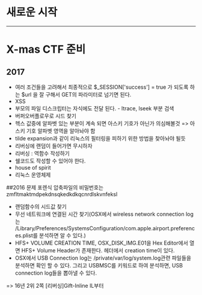 # 새로운 시작 
---
# X-mas CTF 준비
## 2017
- 여러 조건들을 고려해서 최종적으로
$_SESSION​[​'success'​] = ​true 가 되도록 하는 $url 을 잘 구해서 GET의 파라미터로 넘기면
된다.
- XSS
- 부모의 파일 디스크립터는 자식에도 전달 된다. - ltrace, lseek 부분 검색
- 버퍼오버플로우로 시드 찾기
- 헥스 값중에 알파벳 있는 부분이 계속 되면 아스키 기호가 아닌가 의심해볼것 => 아스키 기호 알파벳 영역을 알아놔야 함
- tilde expansion과 같이 리눅스의 필터링을 피하기 위한 방법을 찾아놔야 될듯
- 리버싱에 랜덤이 들어가면 무시하자
- 리버싱 : 역함수 작성하기
- 쉘코드도 작성할 수 있어야 한다.
- house of spirit
- 리눅스 운영체제

##2016 문제
포렌식 압축파일의 비밀번호는 zmfltmaktmdpekdnsqkedkdkqcnrdlskvnfeksl 

- 랜덤함수의 시드값 찾기
- 무선 네트워크에 연결된 시간 찾기(OSX에서 wireless network connection log는 /Library/Preferences/SystemsConfiguration/com.apple.airport.preferences.plist를 분석하면 알 수 있다.)
- HFS+ VOLUME CREATION TIME, OSX_DISK_IMG.E01을 Hex Editor에서 열면 HFS+ Volume Header가 존재한다. 헤더에서 creation time이 있다.
- OSX에서 USB Connection log는 /private/var/log/system.log관련 파일들을 분석하면 확인 할 수 있다. 그리고 USBMSC를 키워드로 하여 분석하면, USB connection log들을 뽑아낼 수 있다.

=> 16년 2위 2쪽 [리버싱]Gift-Inline IL부터